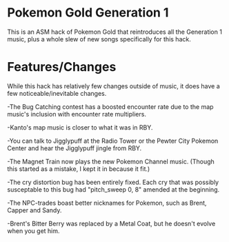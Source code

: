 # Pokemon Gold Generation 1
This is an ASM hack of Pokemon Gold that reintroduces all the Generation 1 music, plus a whole slew of new songs specifically for this hack.

# Features/Changes
While this hack has relatively few changes outside of music, it does have a few noticeable/inevitable changes.


-The Bug Catching contest has a boosted encounter rate due to the map music's inclusion with encounter rate multipliers.

-Kanto's map music is closer to what it was in RBY.

-You can talk to Jigglypuff at the Radio Tower or the Pewter City Pokemon Center and hear the Jigglypuff jingle from RBY.

-The Magnet Train now plays the new Pokemon Channel music. (Though this started as a mistake, I kept it in because it fit.)

-The cry distortion bug has been entirely fixed.  Each cry that was possibly susceptable to this bug had "pitch_sweep 0, 8" amended at the beginning.

-The NPC-trades boast better nicknames for Pokemon, such as Brent, Capper and Sandy.

-Brent's Bitter Berry was replaced by a Metal Coat, but he doesn't evolve when you get him.
